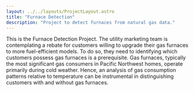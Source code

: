 ```yaml
---
layout: ../../layouts/ProjectLayout.astro
title: "Furnace Detection"
description: "Project to detect furnaces from natural gas data."
---
```

This is the Furnace Detection Project.
The utility marketing team is contemplating a rebate for customers willing to upgrade their gas furnaces to more fuel-efficient models. To do so, they need to identifying which customers possess gas furnaces is a prerequisite. Gas furnaces, typically the most significant gas consumers in Pacific Northwest homes, operate primarily during cold weather. Hence, an analysis of gas consumption patterns relative to temperature can be instrumental in distinguishing customers with and without gas furnaces.

